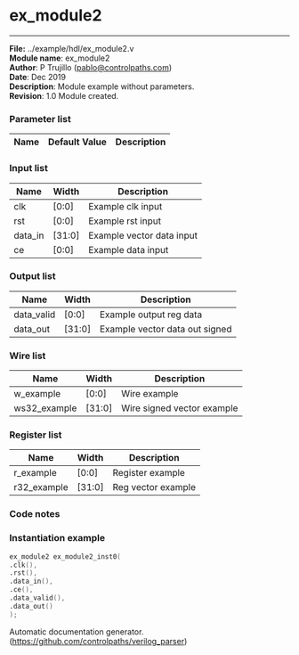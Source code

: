 #  ex_module2
 --- 
 **File:** ../example/hdl/ex_module2.v  
**Module name**\: ex_module2  
**Author**\: P Trujillo (pablo@controlpaths.com\)  
**Date**\: Dec 2019  
**Description**\: Module example without parameters.  
**Revision**\: 1.0 Module created.  
### Parameter list  
|**Name**|**Default Value**|**Description**|  
|-|-|-|  
      
### Input list  
|**Name**|**Width**|**Description**|  
|-|-|-|  
|clk|[0:0]|Example clk input|  
|rst|[0:0]|Example rst input|  
|data_in|[31:0]|Example vector data input|  
|ce|[0:0]|Example data input|  
      
### Output list  
|**Name**|**Width**|**Description**|  
|-|-|-|  
|data_valid|[0:0]|Example output reg data|  
|data_out|[31:0]|Example vector data out signed|  
      
### Wire list  
|**Name**|**Width**|**Description**|  
|-|-|-|  
|w_example|[0:0]|Wire example|  
|ws32_example|[31:0]|Wire signed vector example|  
      
### Register list  
|**Name**|**Width**|**Description**|  
|-|-|-|  
|r_example|[0:0]|Register example|  
|r32_example|[31:0]|Reg vector example|  
      
### Code notes  
      
### Instantiation example 
 ```verilog   
ex_module2 ex_module2_inst0(  
.clk(),  
.rst(),  
.data_in(),  
.ce(),  
.data_valid(),  
.data_out()   
);   
```
      
Automatic documentation generator. (https://github.com/controlpaths/verilog_parser)